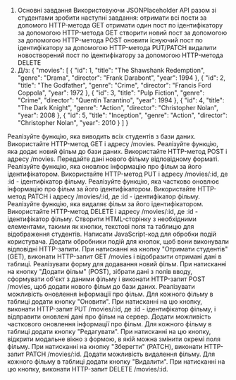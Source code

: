 1. Основні завдання
Використовуючи  JSONPlaceholder API разом зі студентами зробити наступні завдання:
отримати всі пости за допомого HTTP-метода GET
отримати один пост по ідентифікатору за допомогою HTTP-метода GET
створити новий пост за допомогою за допомогою HTTP-метода POST
оновити існуючий пост по ідентифікатору за допомогою HTTP-метода PUT/PATCH
видалити новостворений пост по ідентифікатору за допомогою HTTP-метода DELETE
2. Д/з: 
{
  "movies": [
    {
      "id": 1,
      "title": "The Shawshank Redemption",
      "genre": "Drama",
      "director": "Frank Darabont",
      "year": 1994
    },
    {
      "id": 2,
      "title": "The Godfather",
      "genre": "Crime",
      "director": "Francis Ford Coppola",
      "year": 1972
    },
    {
      "id": 3,
      "title": "Pulp Fiction",
      "genre": "Crime",
      "director": "Quentin Tarantino",
      "year": 1994
    },
    {
      "id": 4,
      "title": "The Dark Knight",
      "genre": "Action",
      "director": "Christopher Nolan",
      "year": 2008
    },
    {
      "id": 5,
      "title": "Inception",
      "genre": "Action",
      "director": "Christopher Nolan",
      "year": 2010
    }
  ]
}



Реалізуйте функцію, яка виводить всіх студентів з бази даних. Використайте HTTP-метод GET і адресу /movies.
Реалізуйте функцію, яка додає новий фільм до бази даних. Використайте HTTP-метод POST і адресу /movies. Передайте дані нового фільму відповідному форматі.
Реалізуйте функцію, яка оновлює інформацію про фільм за його ідентифікатором. Використайте HTTP-метод PUT і адресу /movies/:id, де :id - ідентифікатор фільму. 
Реалізуйте функцію, яка частково оновлює інформацію про фільм за його ідентифікатором. Використайте HTTP-метод PATCH і адресу /movies/:id, де :id - ідентифікатор фільму.
Реалізуйте функцію, яка видаляє фільм за його ідентифікатором. Використайте HTTP-метод DELETE і адресу /movies/:id, де :id - ідентифікатор фільму.
Створити HTML-сторінку з необхідними елементами, такими як кнопки, текстові поля та таблицю для відображення студентів.
Написати JavaScript-код для обробки подій користувача.
Додати обробники подій для кнопок, щоб вони виконували відповідні HTTP-запити.
При натисканні на кнопку "Отримати студентів" (GET), виконати HTTP-запит GET /movies і відобразити отримані дані в таблиці.
Реалізувати форму для додавання новий фільм. При натисканні на кнопку "Додати фільм" (POST), зібрати дані з полів вводу, сформувати об'єкт з даними фільму і виконати HTTP-запит POST /movies, щоб додати нового фільм до бази даних.
Реалізувати можливість оновлення інформації про фільм. Для кожного фільму в таблиці додати кнопку "Оновити". При натисканні на цю кнопку, виконати HTTP-запит PUT /movies/:id, де :id - ідентифікатор фільму, і відправити оновлені дані про фільм на сервер.
Додати можливість часткового оновлення інформації про фільм. Для кожного фільму в таблиці додати кнопку "Редагувати". При натисканні на цю кнопку, відкрити модальне вікно з формою, в якій можна змінити окремі поля фільму. При натисканні на кнопку "Зберегти" (PATCH), виконати HTTP-запит PATCH /movies/:id.
Додати можливість видалення фільму. Для кожного фільму в таблиці додати кнопку "Видалити". При натисканні на цю кнопку, виконати HTTP-запит DELETE /movies/:id.